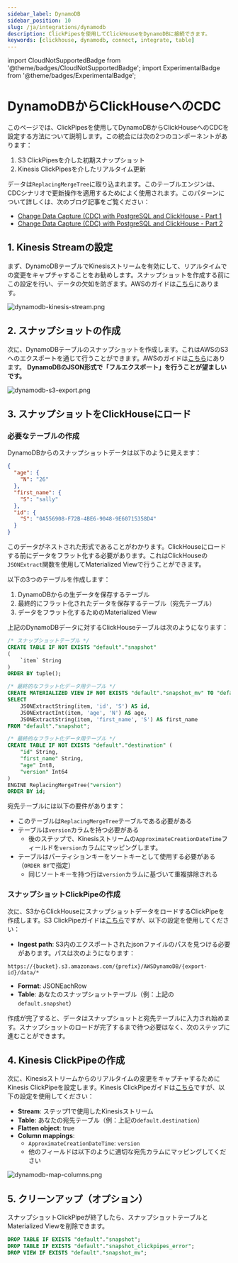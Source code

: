 ```yaml
---
sidebar_label: DynamoDB
sidebar_position: 10
slug: /ja/integrations/dynamodb
description: ClickPipesを使用してClickHouseをDynamoDBに接続できます。
keywords: [clickhouse, dynamodb, connect, integrate, table]
---
```


import CloudNotSupportedBadge from '@theme/badges/CloudNotSupportedBadge';
import ExperimentalBadge from '@theme/badges/ExperimentalBadge';

# DynamoDBからClickHouseへのCDC

このページでは、ClickPipesを使用してDynamoDBからClickHouseへのCDCを設定する方法について説明します。この統合には次の2つのコンポーネントがあります：
1. S3 ClickPipesを介した初期スナップショット
2. Kinesis ClickPipesを介したリアルタイム更新

データは`ReplacingMergeTree`に取り込まれます。このテーブルエンジンは、CDCシナリオで更新操作を適用するためによく使用されます。このパターンについて詳しくは、次のブログ記事をご覧ください：

* [Change Data Capture (CDC) with PostgreSQL and ClickHouse - Part 1](https://clickhouse.com/blog/clickhouse-postgresql-change-data-capture-cdc-part-1?loc=docs-rockest-migrations)
* [Change Data Capture (CDC) with PostgreSQL and ClickHouse - Part 2](https://clickhouse.com/blog/clickhouse-postgresql-change-data-capture-cdc-part-2?loc=docs-rockest-migrations)

## 1. Kinesis Streamの設定

まず、DynamoDBテーブルでKinesisストリームを有効にして、リアルタイムでの変更をキャプチャすることをお勧めします。スナップショットを作成する前にこの設定を行い、データの欠如を防ぎます。AWSのガイドは[こちら](https://docs.aws.amazon.com/amazondynamodb/latest/developerguide/kds.html)にあります。

![dynamodb-kinesis-stream.png](../images/dynamodb-kinesis-stream.png)

## 2. スナップショットの作成

次に、DynamoDBテーブルのスナップショットを作成します。これはAWSのS3へのエクスポートを通じて行うことができます。AWSのガイドは[こちら](https://docs.aws.amazon.com/amazondynamodb/latest/developerguide/S3DataExport.HowItWorks.html)にあります。
**DynamoDBのJSON形式で「フルエクスポート」を行うことが望ましいです。**

![dynamodb-s3-export.png](../images/dynamodb-s3-export.png)

## 3. スナップショットをClickHouseにロード

### 必要なテーブルの作成

DynamoDBからのスナップショットデータは以下のように見えます：
```json
{
  "age": {
    "N": "26"
  },
  "first_name": {
    "S": "sally"
  },
  "id": {
    "S": "0A556908-F72B-4BE6-9048-9E60715358D4"
  }
}
```

このデータがネストされた形式であることがわかります。ClickHouseにロードする前にデータをフラット化する必要があります。これはClickHouseの`JSONExtract`関数を使用してMaterialized Viewで行うことができます。

以下の3つのテーブルを作成します：
1. DynamoDBからの生データを保存するテーブル
2. 最終的にフラット化されたデータを保存するテーブル（宛先テーブル）
3. データをフラット化するためのMaterialized View

上記のDynamoDBデータに対するClickHouseテーブルは次のようになります：

```sql
/* スナップショットテーブル */
CREATE TABLE IF NOT EXISTS "default"."snapshot"
(
    `item` String
)
ORDER BY tuple();

/* 最終的なフラット化データ用テーブル */
CREATE MATERIALIZED VIEW IF NOT EXISTS "default"."snapshot_mv" TO "default"."destination" AS
SELECT
    JSONExtractString(item, 'id', 'S') AS id,
    JSONExtractInt(item, 'age', 'N') AS age,
    JSONExtractString(item, 'first_name', 'S') AS first_name
FROM "default"."snapshot";

/* 最終的なフラット化データ用テーブル */
CREATE TABLE IF NOT EXISTS "default"."destination" (
    "id" String,
    "first_name" String,
    "age" Int8,
    "version" Int64
) 
ENGINE ReplacingMergeTree("version")
ORDER BY id;
```

宛先テーブルには以下の要件があります：
- このテーブルは`ReplacingMergeTree`テーブルである必要がある
- テーブルは`version`カラムを持つ必要がある
  - 後のステップで、Kinesisストリームの`ApproximateCreationDateTime`フィールドを`version`カラムにマッピングします。
- テーブルはパーティションキーをソートキーとして使用する必要がある（`ORDER BY`で指定）
  - 同じソートキーを持つ行は`version`カラムに基づいて重複排除される

### スナップショットClickPipeの作成

次に、S3からClickHouseにスナップショットデータをロードするClickPipeを作成します。S3 ClickPipeガイドは[こちら](/docs/ja/integrations/data-ingestion/clickpipes/object-storage.md)ですが、以下の設定を使用してください：

- **Ingest path**: S3内のエクスポートされたjsonファイルのパスを見つける必要があります。パスは次のようになります：

```
https://{bucket}.s3.amazonaws.com/{prefix}/AWSDynamoDB/{export-id}/data/*
```
- **Format**: JSONEachRow
- **Table**: あなたのスナップショットテーブル（例：上記の`default.snapshot`）

作成が完了すると、データはスナップショットと宛先テーブルに入力され始めます。スナップショットのロードが完了するまで待つ必要はなく、次のステップに進むことができます。

## 4. Kinesis ClickPipeの作成

次に、Kinesisストリームからのリアルタイムの変更をキャプチャするためにKinesis ClickPipeを設定します。Kinesis ClickPipeガイドは[こちら](/docs/ja/integrations/data-ingestion/clickpipes/kinesis.md)ですが、以下の設定を使用してください：

- **Stream**: ステップ1で使用したKinesisストリーム
- **Table**: あなたの宛先テーブル（例：上記の`default.destination`）
- **Flatten object**: true
- **Column mappings**:
  - `ApproximateCreationDateTime`: `version`
  - 他のフィールドは以下のように適切な宛先カラムにマッピングしてください

![dynamodb-map-columns.png](../images/dynamodb-map-columns.png) 


## 5. クリーンアップ（オプション）

スナップショットClickPipeが終了したら、スナップショットテーブルとMaterialized Viewを削除できます。

```sql
DROP TABLE IF EXISTS "default"."snapshot";
DROP TABLE IF EXISTS "default"."snapshot_clickpipes_error";
DROP VIEW IF EXISTS "default"."snapshot_mv";
```
